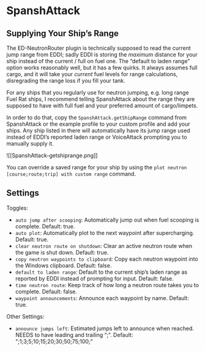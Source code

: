 # SpanshAttack

## Supplying Your Ship’s Range

The ED-NeutronRouter plugin is technically supposed to read the current jump
range from EDDI; sadly EDDI is storing the _maximum_ distance for your ship
instead of the current / full on fuel one. The “default to laden range” option
works reasonably well, but it has a few quirks. It always assumes full cargo,
and it will take your _current_ fuel levels for range calculations, disregrading
the range loss if you fill your tank.

For any ships that you regularly use for neutron jumping, e.g. long range Fuel
Rat ships, I recommend telling SpanshAttack about the range they are supposed to
have with full fuel and your preferred amount of cargo/limpets.

In order to do that, copy the `SpanshAttack.getShipRange` command from
SpanshAttack or the example profile to your custom profile and add your ships.
Any ship listed in there will automatically have its jump range used instead of
EDDI’s reported laden range or VoiceAttack prompting you to manually supply it.

![[SpanshAttack-getshiprange.png]]

You can override a saved range for your ship by using the
`plot neutron [course;route;trip] with custom range` command.

## Settings

Toggles:

* `auto jump after scooping`: Automatically jump out when fuel scooping is
  complete. Default: true.
* `auto plot`: Automatically plot to the next waypoint after supercharging.
  Default: true.
* `clear neutron route on shutdown`: Clear an active neutron route when the game
  is shut down. Default: true.
* `copy neutron waypoints to clipboard`: Copy each neutron waypoint into the
  Windows clipboard. Default: false.
* `default to laden range`: Default to the current ship’s laden range as
  reported by EDDI instead of prompting for input. Default: false.
* `time neutron route`: Keep track of how long a neutron route takes you to
  complete. Default: false.
* `waypoint announcements`: Announce each waypoint by name. Default: true.

Other Settings:

* `announce jumps left`: Estimated jumps left to announce when reached. NEEDS to
  have leading and trailing “;”. Default: ";1;3;5;10;15;20;30;50;75;100;"